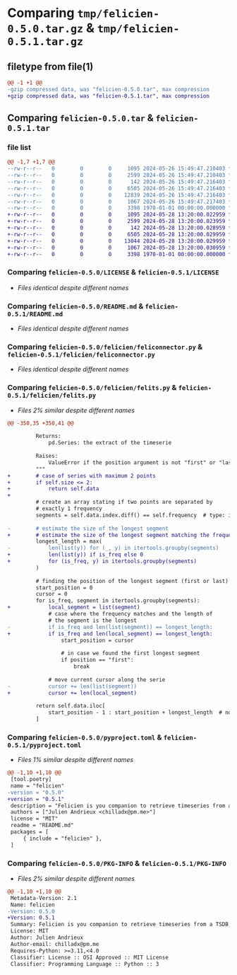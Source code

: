 # Comparing `tmp/felicien-0.5.0.tar.gz` & `tmp/felicien-0.5.1.tar.gz`

## filetype from file(1)

```diff
@@ -1 +1 @@
-gzip compressed data, was "felicien-0.5.0.tar", max compression
+gzip compressed data, was "felicien-0.5.1.tar", max compression
```

## Comparing `felicien-0.5.0.tar` & `felicien-0.5.1.tar`

### file list

```diff
@@ -1,7 +1,7 @@
--rw-r--r--   0        0        0     1095 2024-05-26 15:49:47.210403 felicien-0.5.0/LICENSE
--rw-r--r--   0        0        0     2599 2024-05-26 15:49:47.210403 felicien-0.5.0/README.md
--rw-r--r--   0        0        0      142 2024-05-26 15:49:47.216403 felicien-0.5.0/felicien/__init__.py
--rw-r--r--   0        0        0     6505 2024-05-26 15:49:47.216403 felicien-0.5.0/felicien/feliconnector.py
--rw-r--r--   0        0        0    12839 2024-05-26 15:49:47.216403 felicien-0.5.0/felicien/felits.py
--rw-r--r--   0        0        0     1067 2024-05-26 15:49:47.217403 felicien-0.5.0/pyproject.toml
--rw-r--r--   0        0        0     3398 1970-01-01 00:00:00.000000 felicien-0.5.0/PKG-INFO
+-rw-r--r--   0        0        0     1095 2024-05-28 13:20:00.022959 felicien-0.5.1/LICENSE
+-rw-r--r--   0        0        0     2599 2024-05-28 13:20:00.023959 felicien-0.5.1/README.md
+-rw-r--r--   0        0        0      142 2024-05-28 13:20:00.028959 felicien-0.5.1/felicien/__init__.py
+-rw-r--r--   0        0        0     6505 2024-05-28 13:20:00.029959 felicien-0.5.1/felicien/feliconnector.py
+-rw-r--r--   0        0        0    13044 2024-05-28 13:20:00.029959 felicien-0.5.1/felicien/felits.py
+-rw-r--r--   0        0        0     1067 2024-05-28 13:20:00.030959 felicien-0.5.1/pyproject.toml
+-rw-r--r--   0        0        0     3398 1970-01-01 00:00:00.000000 felicien-0.5.1/PKG-INFO
```

### Comparing `felicien-0.5.0/LICENSE` & `felicien-0.5.1/LICENSE`

 * *Files identical despite different names*

### Comparing `felicien-0.5.0/README.md` & `felicien-0.5.1/README.md`

 * *Files identical despite different names*

### Comparing `felicien-0.5.0/felicien/feliconnector.py` & `felicien-0.5.1/felicien/feliconnector.py`

 * *Files identical despite different names*

### Comparing `felicien-0.5.0/felicien/felits.py` & `felicien-0.5.1/felicien/felits.py`

 * *Files 2% similar despite different names*

```diff
@@ -350,35 +350,41 @@
 
         Returns:
             pd.Series: the extract of the timeserie
 
         Raises:
             ValueError if the position argument is not "first" or "last"
         """
+        # case of series with maximum 2 points
+        if self.size <= 2:
+            return self.data
+
         # create an array stating if two points are separated by
         # exactly 1 frequency
         segments = self.data.index.diff() == self.frequency  # type: ignore
 
-        # estimate the size of the longest segment
+        # estimate the size of the longest segment matching the frequency
         longest_length = max(
-            len(list(y)) for (_, y) in itertools.groupby(segments)
+            len(list(y)) if is_freq else 0
+            for (is_freq, y) in itertools.groupby(segments)
         )
 
         # finding the position of the longest segment (first or last)
         start_position = 0
         cursor = 0
         for is_freq, segment in itertools.groupby(segments):
+            local_segment = list(segment)
             # case where the frequency matches and the length of
             # the segment is the longest
-            if is_freq and len(list(segment)) == longest_length:
+            if is_freq and len(local_segment) == longest_length:
                 start_position = cursor
 
                 # in case we found the first longest segment
                 if position == "first":
                     break
 
             # move current cursor along the serie
-            cursor += len(list(segment))
+            cursor += len(local_segment)
 
         return self.data.iloc[
             start_position - 1 : start_position + longest_length  # noqa E203
         ]
```

### Comparing `felicien-0.5.0/pyproject.toml` & `felicien-0.5.1/pyproject.toml`

 * *Files 1% similar despite different names*

```diff
@@ -1,10 +1,10 @@
 [tool.poetry]
 name = "felicien"
-version = "0.5.0"
+version = "0.5.1"
 description = "Felicien is you companion to retrieve timeseries from a TSDB, to transform it in various format and to push it to a TSDB."
 authors = ["Julien Andrieux <chilladx@pm.me>"]
 license = "MIT"
 readme = "README.md"
 packages = [
     { include = "felicien" },
 ]
```

### Comparing `felicien-0.5.0/PKG-INFO` & `felicien-0.5.1/PKG-INFO`

 * *Files 2% similar despite different names*

```diff
@@ -1,10 +1,10 @@
 Metadata-Version: 2.1
 Name: felicien
-Version: 0.5.0
+Version: 0.5.1
 Summary: Felicien is you companion to retrieve timeseries from a TSDB, to transform it in various format and to push it to a TSDB.
 License: MIT
 Author: Julien Andrieux
 Author-email: chilladx@pm.me
 Requires-Python: >=3.11,<4.0
 Classifier: License :: OSI Approved :: MIT License
 Classifier: Programming Language :: Python :: 3
```

